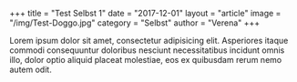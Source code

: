 +++
title = "Test Selbst 1"
date = "2017-12-01"
layout = "article"
image = "/img/Test-Doggo.jpg"
category = "Selbst"
author = "Verena"
+++


Lorem ipsum dolor sit amet, consectetur adipisicing elit. Asperiores itaque commodi consequuntur doloribus nesciunt necessitatibus incidunt omnis illo, dolor optio aliquid placeat molestiae, eos ex quibusdam rerum nemo autem odit.